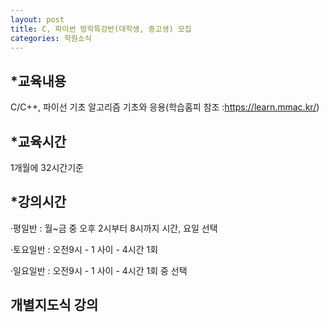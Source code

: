 ```yaml
---
layout: post
title: C, 파이썬 방학특강반(대학생, 중고생) 모집
categories: 학원소식
---
```


## *교육내용
   C/C++, 파이선 기초 알고리즘 기초와 응용(학습홈피 참조 :https://learn.mmac.kr/)

## *교육시간
1개월에 32시간기준


## *강의시간

·평일반 : 월~금 중 오후 2시부터 8시까지 시간, 요일 선택

·토요일반 : 오전9시 - 1 사이 - 4시간 1회

·일요일반 : 오전9시 - 1 사이 - 4시간 1회 중 선택
​
## 개별지도식 강의